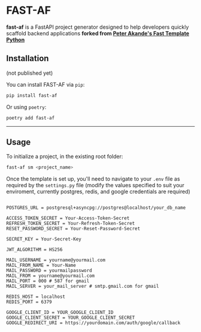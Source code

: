 # FAST-AF

**fast-af** is a FastAPI project generator designed to help developers quickly scaffold backend applications
**forked from [Peter Akande's Fast Template Python](https://github.com/PeterAkande/fast-template-python)** 

## Installation
(not published yet)

You can install FAST-AF via `pip`:

```sh
pip install fast-af
```

Or using `poetry`:

```sh
poetry add fast-af
```

---

## Usage

To initialize a project, in the existing root folder:

```sh
fast-af sm <project_name>
```


Once the template is set up, you'll need to navigate to your `.env` file as required by the `settings.py` file (modify the values specified to suit your enviroment, currently postgres, redis, and google credentials are required)
```

POSTGRES_URL = postgresql+asyncpg://postgres@localhost/your_db_name

ACCESS_TOKEN_SECRET = Your-Access-Token-Secret
REFRESH_TOKEN_SECRET = Your-Refresh-Token-Secret
RESET_PASSWORD_SECRET = Your-Reset-Password-Secret

SECRET_KEY = Your-Secret-Key

JWT_ALGORITHM = HS256

MAIL_USERNAME = yourname@yourmail.com
MAIL_FROM_NAME = Your-Name
MAIL_PASSWORD = yourmailpassword
MAIL_FROM = yourname@yourmail.com
MAIL_PORT = 000 # 587 for gmail
MAIL_SERVER = your_mail_server # smtp.gmail.com for gmail

REDIS_HOST = localhost
REDIS_PORT = 6379

GOOGLE_CLIENT_ID = YOUR_GOOGLE_CLIENT_ID
GOOGLE_CLIENT_SECRET = YOUR_GOOGLE_CLIENT_SECRET
GOOGLE_REDIRECT_URI = https://yourdomain.com/auth/google/callback
```

